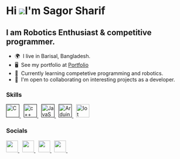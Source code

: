 # Hi ![](https://user-images.githubusercontent.com/18350557/176309783-0785949b-9127-417c-8b55-ab5a4333674e.gif)I'm Sagor Sharif

## I am Robotics Enthusiast & competitive programmer.

- 🌍  I live in Barisal, Bangladesh.
- 🖥️  See my portfolio at <a target="_blank" rel="noreferrer" href='https://sagorsharif.com/'>Portfolio</a>
- 🧠  Currently learning competetive programming and robotics.
- 🤝  I'm open to collaborating on interesting projects as a developer.

### Skills

<p align="left">
<a href="" target="_blank" rel="noreferrer">
    <img src="https://upload.wikimedia.org/wikipedia/commons/1/19/C_Logo.png" width="36" height="36" alt="C" />
</a> 
&nbsp;

<a href="" target="_blank" rel="noreferrer">
    <img src="https://upload.wikimedia.org/wikipedia/commons/thumb/1/18/ISO_C%2B%2B_Logo.svg/1822px-ISO_C%2B%2B_Logo.svg.png" width="36" height="36" alt="c++" />
</a> 
&nbsp;

 <a href="" target="_blank" rel="noreferrer">
    <img src="https://encrypted-tbn0.gstatic.com/images?q=tbn:ANd9GcRWjzML2GJm38wKuW_1Svdn6OL0a372aRD23Q&s" width="36" height="36" alt="JavaScript" />
 </a> 
 &nbsp;

<a href="" target="_blank" rel="noreferrer">
    <img src="https://logowik.com/content/uploads/images/arduino5804.jpg" width="36" height="36" alt="Arduino" />
</a> &nbsp;
  
<a href="https://tailwindcss.com/" target="_blank" rel="noreferrer">
    <img src="https://media.istockphoto.com/id/1058712430/vector/simple-icon-to-represent-the-internet-of-things-concept-gear-settings-and-network-iot.jpg?s=612x612&w=0&k=20&c=FHm6JFVDYBAx62wBOP60EQUVhepsBjzpaRARLAxvsOM=" width="36" height="36" alt="Iot" />
</a>

### Socials

<p align="left"> 
    <a href="[https://www.linkedin.com/in/sagor-sharif-9327b427b/" target="_blank" rel="noreferrer](https://www.linkedin.com/in/sagor-sharif-9327b427b?utm_source=share&utm_campaign=share_via&utm_content=profile&utm_medium=android_app)">
        <img src="https://raw.githubusercontent.com/danielcranney/readme-generator/main/public/icons/socials/linkedin.svg" width="32" height="32" />
    </a> &nbsp;
    <a href="https://www.facebook.com/sagorsharif.SH/" target="_blank" rel="noreferrer">
        <img src="https://upload.wikimedia.org/wikipedia/commons/thumb/0/05/Facebook_Logo_%282019%29.png/1024px-Facebook_Logo_%282019%29.png" width="32" height="32" />
    </a> &nbsp;
    <a href="https://www.instagram.com/sagor_sharif_/?fbclid=IwAR1NY_swkw2vOYegwfI1hZLPc4x2Nb--bXZBBlw0mURm76Y89rXmTLugjiI" target="_blank" rel="noreferrer">
        <img src="https://upload.wikimedia.org/wikipedia/commons/thumb/9/95/Instagram_logo_2022.svg/1200px-Instagram_logo_2022.svg.png" width="32" height="32" />
    </a> &nbsp;
    <a href="https://www.threads.net/@sagor_sharif_" target="_blank" rel="noreferrer">
        <img src="https://upload.wikimedia.org/wikipedia/commons/thumb/0/01/Threads_%28app%29.svg/1200px-Threads_%28app%29.svg.png" width="32" height="32" />
    </a> &nbsp;
</p>
